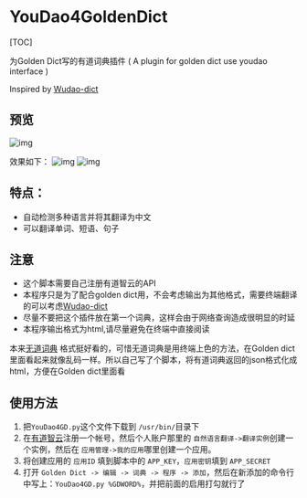 # YouDao4GoldenDict

[TOC]

为Golden Dict写的有道词典插件 ( A plugin for golden dict use youdao interface )

Inspired by [Wudao-dict](https://github.com/ChestnutHeng/Wudao-dict)

## 预览

![img](assets/Screenshot_20200503_223808.png)

效果如下：
![img](assets/en2ch.png)
![img](assets/zh2en.png)

## 特点：

- 自动检测多种语言并将其翻译为中文
- 可以翻译单词、短语、句子

## 注意

- 这个脚本需要自己注册有道智云的API
- 本程序只是为了配合golden dict用，不会考虑输出为其他格式，需要终端翻译的可以考虑[Wudao-dict](https://github.com/ChestnutHeng/Wudao-dict)
- 尽量不要把这个插件放在第一个词典，这样会由于网络查询造成很明显的时延
- 本程序输出格式为html,请尽量避免在终端中直接阅读

本来[无道词典](https://github.com/ChestnutHeng/Wudao-dict) 格式挺好看的，可惜无道词典是用终端上色的方法，在Golden dict里面看起来就像乱码一样。所以自己写了个脚本，将有道词典返回的json格式化成html，方便在Golden dict里面看


## 使用方法

1. 把`YouDao4GD.py`这个文件下载到 `/usr/bin/`目录下
2. 在[有道智云](http://ai.youdao.com/)注册一个帐号，然后个人账户那里的 ``自然语言翻译->翻译实例``创建一个实例，然后在 ``应用管理->我的应用``哪里创建一个应用。
3. 将创建应用的 ``应用ID`` 填到脚本中的 ``APP_KEY``，``应用密钥``填到 ``APP_SECRET``
4. 打开 `Golden Dict -> 编辑 -> 词典 -> 程序 -> 添加`，然后在新添加的命令行中写上：`YouDao4GD.py %GDWORD%`，并把前面的启用打勾就行了





